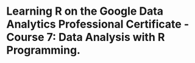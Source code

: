 # Learning R on the Google Data Analytics Professional Certificate - Course 7: Data Analysis with R Programming.
